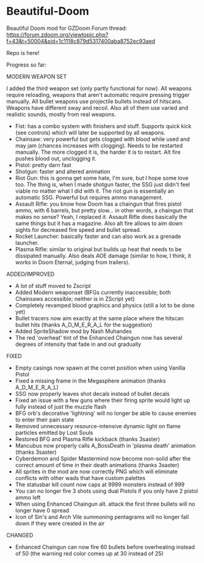 # Beautiful-Doom
Beautiful Doom mod for GZDoom
Forum thread:
https://forum.zdoom.org/viewtopic.php?f=43&t=50004&sid=1c1118c879d5317400aba8752ec93aed

Repo is here!

Progress so far:

MODERN WEAPON SET

I added the third weapon set (only partly functional for now). All weapons require reloading, weapons that aren't automatic require pressing trigger manually. All bullet weapons use projectile bullets instead of hitscans. Weapons have different sway and recoil. Also all of them use varied and realistic sounds, mostly from real weapons.
* Fist: has a combo system with finishers and stuff. Supports quick kick (see controls) which will later be supported by all weapons.
* Chainsaw: very powerful but gets clogged with blood while used and may jam (chances increases with clogging). Needs to be restarted manually. The more clogged it is, the harder it is to restart. Alt fire pushes blood out, unclogging it.
* Pistol: pretty darn fast
* Shotgun: faster and altered animation
* Riot Gun: this is gonna get some hate, I'm sure, but I hope some love too. The thing is, when I made shotgun faster, the SSG just didn't feel viable no matter what I did with it. The riot gun is essentially an automatic SSG. Powerful but requires ammo management.
* Assault Rifle: you know how Doom has a chaingun that fires pistol ammo, with 6 barrels, but pretty slow... in other words, a chaingun that makes no sense? Yeah, I replaced it. Assault Rifle does basically the same things but it has a magazine. Also alt fire allows to aim down sights for decreased fire speed and bullet spread.
* Rocket Launcher: basically faster and can also work as a grenade launcher.
* Plasma Rifle: similar to original but builds up heat that needs to be dissipated manually. Also deals AOE damage (similar to how, I think, it works in Doom Eternal, judging from trailers).

ADDED/IMPROVED
* A lot of stuff moved to Zscript
* Added Modern weaponset (BFGs currently inaccessible; both Chainsaws accessible; neither is in ZScript yet)
* Completely revamped blood graphics and physics (still a lot to be done yet)
* Bullet tracers now aim exactly at the same place where the hitscan bullet hits (thanks A_D_M_E_R_A_L for the suggestion) 
* Added SpriteShadow mod by Nash Muhandes
* The red 'overheat' tint of the Enhanced Chaingun now has several degrees of intensity that fade in and out gradually

FIXED
* Empty casings now spawn at the corret position when using Vanilla Pistol
* Fixed a missing frame in the Megasphere animation (thanks A_D_M_E_R_A_L)
* SSG now properly leaves shot decals instead of bullet decals
* Fixed an issue with a few guns where their firing sprite would light up fully instead of just the muzzle flash
* BFG orb's decorative 'lightning' will no longer be able to cause enemies to enter their pain state
* Removed unnecessary resource-intensive dynamic light on flame particles emitted by Lost Souls
* Restored BFG and Plasma Rifle kickback (thanks 3saster)
* Mancubus now properly calls A_BossDeath in 'plasma death' animation (thanks 3saster)
* Cyberdemon and Spider Mastermind now become non-solid after the correct amount of time in their death animations (thanks 3saster)
* All sprites in the mod are now correctly PNG which will eliminate conflicts with other wads that have custom palettes
* The statusbar kill count now caps at 9999 monsters instead of 999
* You can no longer fire 3 shots using dual Pistols if you only have 2 pistol ammo left
* When using Enhanced Chaingun alt. attack the first three bullets will no longer have 0 spread
* Icon of Sin's and Arch Vile summoning pentagrams will no longer fall down if they were created in the air

CHANGED
* Enhanced Chaingun can now fire 60 bullets before overheating instead of 50 (the warning red color comes up at 30 instead of 25)
